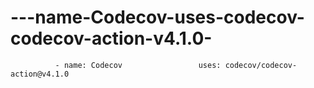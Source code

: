 # ---name-Codecov-uses-codecov-codecov-action-v4.1.0-
              - name: Codecov                 uses: codecov/codecov-action@v4.1.0             
